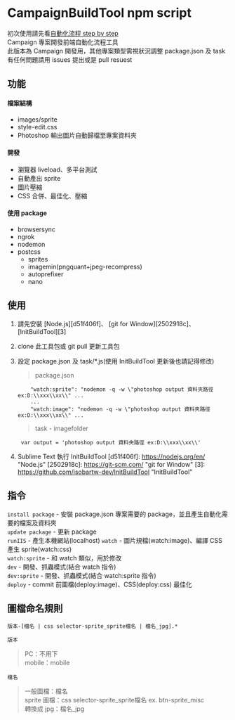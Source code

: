 CampaignBuildTool npm script
======================================================================
初次使用請先看[自動化流程 step by step](https://hackmd.io/s/S1ohqCzN)  
Campaign 專案開發前端自動化流程工具  
此版本為 Campaign 開發用，其他專案類型需視狀況調整 package.json 及 task  
有任何問題請用 issues 提出或是 pull resuest

## 功能
#### 檔案結構
- images/sprite
- style-edit.css
- Photoshop 輸出圖片自動歸檔至專案資料夾

#### 開發
- 瀏覽器 liveload、多平台測試
- 自動產出 sprite
- 圖片壓縮
- CSS 合併、最佳化、壓縮

#### 使用 package
* browsersync
* ngrok
* nodemon
* postcss
	- sprites
	- imagemin(pngquant+jpeg-recompress)
	- autoprefixer
	- nano

## 使用
1. 請先安裝 [Node.js][d51f406f]、 [git for Window][2502918c]、[InitBuildTool][3]
2. clone 此工具包或 git pull 更新工具包
3. 設定 package.json 及 task/*.js(使用 InitBuildTool 更新後也請記得修改)

	> package.json  
	```
	    "watch:sprite": "nodemon -q -w \"photoshop output 資料夾路徑 ex:D:\\xxx\\xx\\" ...
	    ...
	    "watch:image": "nodemon -q -w \"photoshop output 資料夾路徑 ex:D:\\xxx\\xx\\" ...
	```
	> task - imagefolder
	```
	 var output = 'photoshop output 資料夾路徑 ex:D:\\xxx\\xx\\'
	```
	
4. Sublime Text 執行 InitBuildTool
[d51f406f]: https://nodejs.org/en/ "Node.js"
[2502918c]: https://git-scm.com/ "git for Window"
[3]: https://github.com/isobartw-dev/InitBuildTool "InitBuildTool"

## 指令
``install package`` - 安裝 package.json 專案需要的 package，並且產生自動化需要的檔案及資料夾  
``update package`` - 更新 package  
``runIIS`` - 產生本機網站(localhost)
``watch`` - 圖片規檔(watch:image)、編譯 CSS 產生 sprite(watch:css)  
``watch:sprite`` - 和 watch 類似，用於修改  
``dev`` - 開發、抓蟲模式(結合 watch 指令)  
``dev:sprite`` - 開發、抓蟲模式(結合 watch:sprite 指令)  
``deploy`` - commit 前圖檔(deploy:image)、CSS(deploy:css) 最佳化  

## 圖檔命名規則
```
版本-[檔名 | css selector-sprite_sprite檔名 | 檔名_jpg].*
```  
``
版本
``  
>PC：不用下  
>mobile：mobile  

``檔名``
>一般圖檔：檔名  
>sprite 圖檔：css selector-sprite_sprite檔名 ex. btn-sprite_misc  
>轉換成 jpg：檔名_jpg
